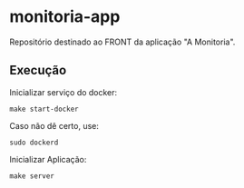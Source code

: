 # monitoria-app
Repositório destinado ao FRONT da aplicação "A Monitoria".

## Execução

Inicializar serviço do docker:

    make start-docker

Caso não dê certo, use:

    sudo dockerd

Inicializar Aplicação:

    make server